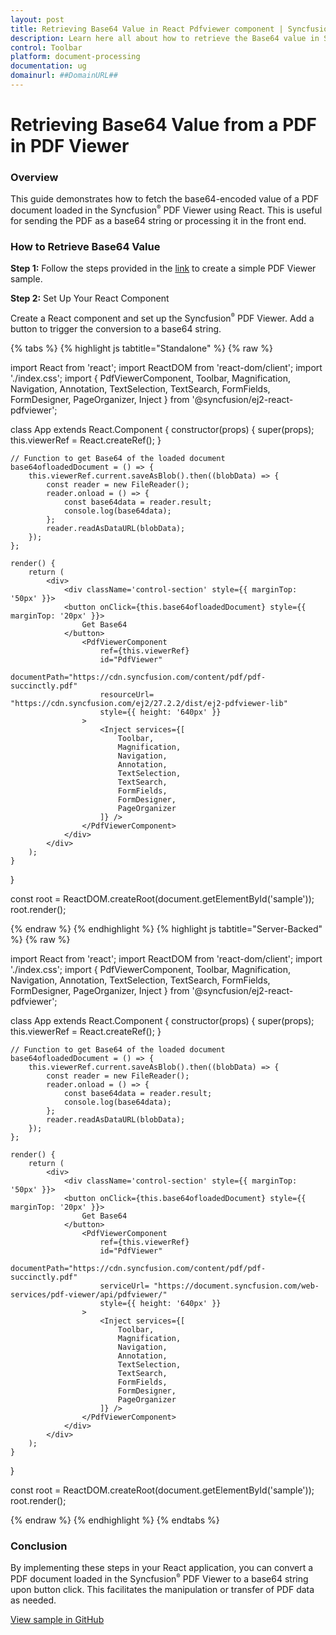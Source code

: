 ```yaml
---
layout: post
title: Retrieving Base64 Value in React Pdfviewer component | Syncfusion
description: Learn here all about how to retrieve the Base64 value in Syncfusion React Pdfviewer component of Syncfusion Essential JS 2 and more.
control: Toolbar
platform: document-processing
documentation: ug
domainurl: ##DomainURL##
---
```


# Retrieving Base64 Value from a PDF in PDF Viewer

### Overview

This guide demonstrates how to fetch the base64-encoded value of a PDF document loaded in the Syncfusion<sup style="font-size:70%">&reg;</sup> PDF Viewer using React. This is useful for sending the PDF as a base64 string or processing it in the front end.

### How to Retrieve Base64 Value

**Step 1:** Follow the steps provided in the [link](https://help.syncfusion.com/document-processing/pdf/pdf-viewer/react/getting-started) to create a simple PDF Viewer sample.


**Step 2:** Set Up Your React Component

Create a React component and set up the Syncfusion<sup style="font-size:70%">&reg;</sup> PDF Viewer. Add a button to trigger the conversion to a base64 string.

{% tabs %}
{% highlight js tabtitle="Standalone" %}
{% raw %}

import React from 'react';
import ReactDOM from 'react-dom/client';
import './index.css';
import {
    PdfViewerComponent,
    Toolbar,
    Magnification,
    Navigation,
    Annotation,
    TextSelection,
    TextSearch,
    FormFields,
    FormDesigner,
    PageOrganizer,
    Inject
} from '@syncfusion/ej2-react-pdfviewer';

class App extends React.Component {
    constructor(props) {
        super(props);
        this.viewerRef = React.createRef();
    }

    // Function to get Base64 of the loaded document
    base64ofloadedDocument = () => {
        this.viewerRef.current.saveAsBlob().then((blobData) => {
            const reader = new FileReader();
            reader.onload = () => {
                const base64data = reader.result;
                console.log(base64data);
            };
            reader.readAsDataURL(blobData);
        });
    };

    render() {
        return (
            <div>
                <div className='control-section' style={{ marginTop: '50px' }}>
                <button onClick={this.base64ofloadedDocument} style={{ marginTop: '20px' }}>
                    Get Base64
                </button>
                    <PdfViewerComponent
                        ref={this.viewerRef}
                        id="PdfViewer"
                        documentPath="https://cdn.syncfusion.com/content/pdf/pdf-succinctly.pdf"
                        resourceUrl= "https://cdn.syncfusion.com/ej2/27.2.2/dist/ej2-pdfviewer-lib"
                        style={{ height: '640px' }}
                    >
                        <Inject services={[
                            Toolbar,
                            Magnification,
                            Navigation,
                            Annotation,
                            TextSelection,
                            TextSearch,
                            FormFields,
                            FormDesigner,
                            PageOrganizer
                        ]} />
                    </PdfViewerComponent>
                </div>
            </div>
        );
    }
}

const root = ReactDOM.createRoot(document.getElementById('sample'));
root.render(<App />);

{% endraw %}
{% endhighlight %}
{% highlight js tabtitle="Server-Backed" %}
{% raw %}

import React from 'react';
import ReactDOM from 'react-dom/client';
import './index.css';
import {
    PdfViewerComponent,
    Toolbar,
    Magnification,
    Navigation,
    Annotation,
    TextSelection,
    TextSearch,
    FormFields,
    FormDesigner,
    PageOrganizer,
    Inject
} from '@syncfusion/ej2-react-pdfviewer';

class App extends React.Component {
    constructor(props) {
        super(props);
        this.viewerRef = React.createRef();
    }

    // Function to get Base64 of the loaded document
    base64ofloadedDocument = () => {
        this.viewerRef.current.saveAsBlob().then((blobData) => {
            const reader = new FileReader();
            reader.onload = () => {
                const base64data = reader.result;
                console.log(base64data);
            };
            reader.readAsDataURL(blobData);
        });
    };

    render() {
        return (
            <div>
                <div className='control-section' style={{ marginTop: '50px' }}>
                <button onClick={this.base64ofloadedDocument} style={{ marginTop: '20px' }}>
                    Get Base64
                </button>
                    <PdfViewerComponent
                        ref={this.viewerRef}
                        id="PdfViewer"
                        documentPath="https://cdn.syncfusion.com/content/pdf/pdf-succinctly.pdf"
                        serviceUrl= "https://document.syncfusion.com/web-services/pdf-viewer/api/pdfviewer/"
                        style={{ height: '640px' }}
                    >
                        <Inject services={[
                            Toolbar,
                            Magnification,
                            Navigation,
                            Annotation,
                            TextSelection,
                            TextSearch,
                            FormFields,
                            FormDesigner,
                            PageOrganizer
                        ]} />
                    </PdfViewerComponent>
                </div>
            </div>
        );
    }
}

const root = ReactDOM.createRoot(document.getElementById('sample'));
root.render(<App />);

{% endraw %}
{% endhighlight %}
{% endtabs %}

### Conclusion

By implementing these steps in your React application, you can convert a PDF document loaded in the Syncfusion<sup style="font-size:70%">&reg;</sup> PDF Viewer to a base64 string upon button click. This facilitates the manipulation or transfer of PDF data as needed.

[View sample in GitHub](https://github.com/SyncfusionExamples/react-pdf-viewer-examples/tree/master/How%20to)